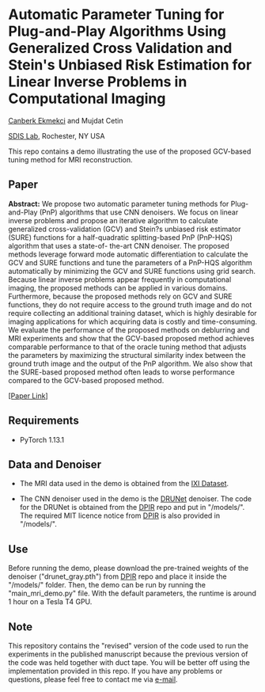 # Automatic Parameter Tuning for Plug-and-Play Algorithms Using Generalized Cross Validation and Stein's Unbiased Risk Estimation for Linear Inverse Problems in Computational Imaging

[Canberk Ekmekci](https://cekmekci.github.io/) and Mujdat Cetin

[SDIS Lab](https://labsites.rochester.edu/sdis), Rochester, NY USA

This repo contains a demo illustrating the use of the proposed GCV-based tuning method for MRI reconstruction. 

## Paper

**Abstract:** We propose two automatic parameter tuning methods for Plug-and-Play (PnP) algorithms that use CNN denoisers. We focus on linear inverse problems and propose an iterative algorithm to calculate generalized cross-validation (GCV) and Stein?s unbiased risk estimator (SURE) functions for a half-quadratic splitting-based PnP (PnP-HQS) algorithm that uses a state-of- the-art CNN denoiser. The proposed methods leverage forward mode automatic differentiation to calculate the GCV and SURE functions and tune the parameters of a PnP-HQS algorithm automatically by minimizing the GCV and SURE functions using grid search. Because linear inverse problems appear frequently in computational imaging, the proposed methods can be applied in various domains. Furthermore, because the proposed methods rely on GCV and SURE functions, they do not require access to the ground truth image and do not require collecting an additional training dataset, which is highly desirable for imaging applications for which acquiring data is costly and time-consuming. We evaluate the performance of the proposed methods on deblurring and MRI experiments and show that the GCV-based proposed method achieves comparable performance to that of the oracle tuning method that adjusts the parameters by maximizing the structural similarity index between the ground truth image and the output of the PnP algorithm. We also show that the SURE-based proposed method often leads to worse performance compared to the GCV-based proposed method.

[[Paper Link]]()

## Requirements

- PyTorch 1.13.1

## Data and Denoiser

- The MRI data used in the demo is obtained from the [IXI Dataset](https://brain-development.org/ixi-dataset/).

- The CNN denoiser used in the demo is the [DRUNet](https://ieeexplore.ieee.org/abstract/document/9454311) denoiser. The code for the DRUNet is obtained from the [DPIR](https://github.com/cszn/DPIR) repo and put in "/models/". The required MIT licence notice from [DPIR](https://github.com/cszn/DPIR) is also provided in "/models/".

## Use

Before running the demo, please download the pre-trained weights of the denoiser ("drunet_gray.pth") from [DPIR](https://github.com/cszn/DPIR/tree/master/model_zoo) repo and place it inside the "/models/" folder. Then, the demo can be run by running the "main_mri_demo.py" file. With the default parameters, the runtime is around 1 hour on a Tesla T4 GPU.


## Note

This repository contains the "revised" version of the code used to run the experiments in the published manuscript because the previous version of the code was held together with duct tape. You will be better off using the implementation provided in this repo. If you have any problems or questions, please feel free to contact me via [e-mail](https://cekmekci.github.io/contact/). 



